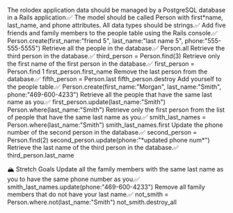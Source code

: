 The rolodex application data should be managed by a PostgreSQL database in a Rails application.✅
The model should be called Person with first*name, last_name, and phone attributes. All data types should be strings.✅
Add five friends and family members to the people table using the Rails console.✅
Person.create(first_name:"friend 5", last_name:"last
name 5", phone:"555-555-5555")
Retrieve all the people in the database.✅
Person.all
Retrieve the third person in the database.✅
third_person = Person.find(3)
Retrieve only the first name of the first person in the database.✅
first_person = Person.find 1
first_person.first_name
Remove the last person from the database.✅
fifth_person = Person.last
fifth_person.destroy
Add yourself to the people table.✅
Person.create(first_name:"Morgan", last_name:"Smith",
phone:"469-600-4233")
Retrieve all the people that have the same last name as you.✅
first_person.update(last_name:"Smith")
Person.where(last_name:"Smith")
Retrieve only the first person from the list of people that have the same last name as you.✅
smith_last_names = Person.where(last_name:"Smith")
smith_last_names.first
Update the phone number of the second person in the database.✅
second_person = Person.find(2)
second_person.update(phone:"*updated phone num\*")
Retrieve the last name of the third person in the database.✅
third_person.last_name

🏔 Stretch Goals
Update all the family members with the same last name as you to have the same phone number as you.✅
smith_last_names.update(phone:"469-600-4233")
Remove all family members that do not have your last name.✅
not_smith = Person.where.not(last_name:"Smith")
not_smith.destroy_all
